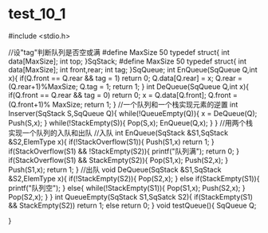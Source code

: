 # test_10_1
#include <stdio.h>

//设"tag"判断队列是否空或满
#define MaxSize 50
typedef struct{
	int data[MaxSize];
	int top;
}SqStack;
#define MaxSize 50
typedef struct{
	int data[MaxSize];
	int front,rear;
	int tag;
}SqQueue;
int EnQueue(SqQueue Q,int x){
	if(Q.front == Q.rear && tag = 1)
		return 0;
	Q.data[Q.rear] = x;
	Q.rear = (Q.rear+1)%MaxSize;
	Q.tag = 1;
	return 1;
}
int DeQueue(SqQueue Q,int x){
	if(Q.front == Q.rear && tag = 0)
		return 0;
	x = Q.data[Q.front];
	Q.front = (Q.front+1)% MaxSize;
	return 1;
}
//一个队列和一个栈实现元素的逆置
int Inserver(SqStack S,SqQueue Q){
	while(!QueueEmpty(Q)){
		x = DeQueue(Q);
		Push(S,x);
	}
	while(!StackEmpty(S)){
		Pop(S,x);
		EnQueue(Q,x);
	}
}
//用两个栈实现一个队列的入队和出队
//入队
int EnQueue(SqStack &S1,SqStack &S2,ElemType x){
	if(!StackOverflow(S1)){
		Push(S1,x)
		return 1;
     }
	if(StackOverflow(S1) && !StackEmpty(S2)){
		printf("队列满");
		return 0;
	}
	if(StackOverflow(S1) && StackEmpty(S2)){
		Pop(S1,x);
		Push(S2,x);
	}
	Push(S1,x);
	return 1;
}
//出队
void DeQueue(SqStack &S1,SqStack &S2,ElemType x){
	if(!StackEmpty(S2)){
		Pop(S2,x);
	}
	else if(StackEmpty(S1)){
		printf("队列空");
	}
	else{
		while(!StackEmpty(S1)){
			Pop(S1,x);
			Push(S2,x);
		}
		Pop(S2,x);
	}
}
int QueueEmpty(SqStack S1,SqSatck S2){
	if(StackEmpty(S1) && StackEmpty(S2))
		return 1;
	else
		return 0;
}
void testQueue(){
	SqQueue Q;

}
